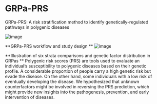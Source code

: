 # GRPa-PRS
GRPa-PRS: A risk stratification method to identify genetically-regulated pathways in polygenic diseases

![image](https://github.com/davidroad/GRPa-PRS/assets/4857356/0dfe1f8a-8248-4b3f-8866-acb1c70a59f6)

**GRPa-PRS workflow and study design
**
![image](https://github.com/davidroad/GRPa-PRS/assets/4857356/09ef6ac1-d922-41d6-a879-52ac36c3b91c)

**Illustration of six strata comparisons and genetic factor distribution in GRPas
**
Polygenic risk scores (PRS) are tools used to evaluate an individual’s susceptibility to polygenic diseases based on their genetic profile. A considerable proportion of people carry a high genetic risk but evade the disease. On the other hand, some individuals with a low risk of eventually developing the disease. We hypothesized that unknown counterfactors might be involved in reversing the PRS prediction, which might provide new insights into the pathogenesis, prevention, and early intervention of diseases.

